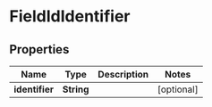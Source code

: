 

# FieldIdIdentifier


## Properties

| Name | Type | Description | Notes |
|------------ | ------------- | ------------- | -------------|
|**identifier** | **String** |  |  [optional] |



